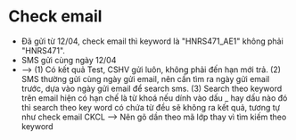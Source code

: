 # Check email



* Đã gửi từ 12/04, check email thì keyword là "HNRS471\_AE1" không phải "HNRS471".
* SMS gửi cùng ngày 12/04
* --&gt; \(1\) Có kết quả Test, CSHV gửi luôn, không phải đến hạn mới trả. \(2\) SMS thường gửi cùng ngày gửi email, nên cần tìm ra ngày gửi email trước, dựa vào ngày gửi email để search sms. \(3\) Search theo keyword trên email hiện có hạn chế là từ khoá nếu dính vào dấu \_ hay dấu nào đó thì search theo key word có chứa từ đều sẽ không ra kết quả, tương tự như check email CKCL --&gt; Nên gõ dần theo mã lớp thay vì tìm kiếm theo keyword

